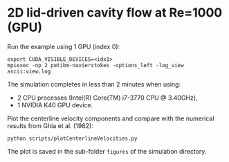 # 2D lid-driven cavity flow at Re=1000 (GPU)

Run the example using 1 GPU (index 0):

```
export CUDA_VISIBLE_DEVICES=<idx1>
mpiexec -np 2 petibm-navierstokes -options_left -log_view ascii:view.log
```

The simulation completes in less than 2 minutes when using:
- 2 CPU processes (Intel(R) Core(TM) i7-3770 CPU @ 3.40GHz),
- 1 NVIDIA K40 GPU device.

Plot the centerline velocity components and compare with the numerical results
from Ghia et al. (1982):

```
python scripts/plotCenterlineVelocities.py
```

The plot is saved in the sub-folder `figures` of the simulation directory.
